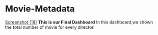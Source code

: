 # Movie-Metadata
[Screenshot (18)](https://github.com/Shanusingh20/Movie-Metadata/assets/170093089/c8d20b76-6d36-4b74-ac9b-cc6b5008d4c5)
**This is our Final Dashboard**
In this dashboard,we shown the total number of movie for every director.
